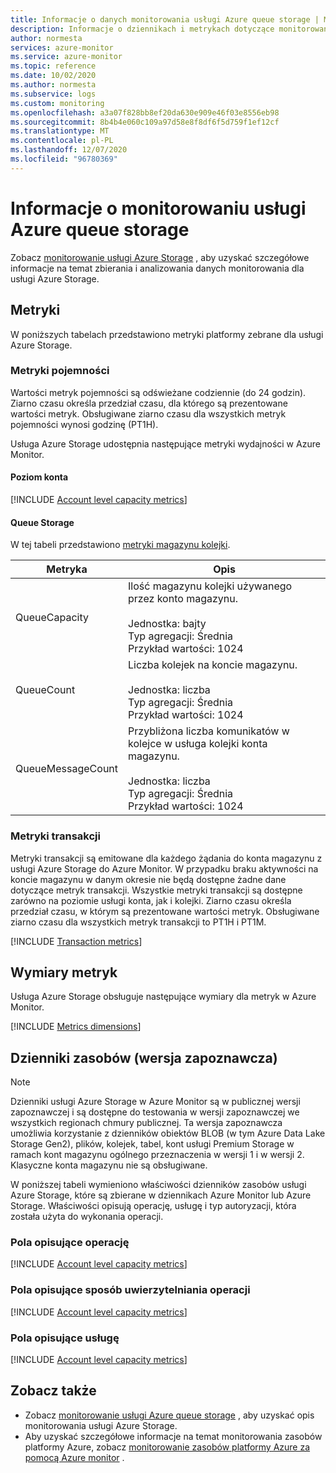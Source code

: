 ```yaml
---
title: Informacje o danych monitorowania usługi Azure queue storage | Microsoft Docs
description: Informacje o dziennikach i metrykach dotyczące monitorowania danych z usługi Azure queue storage.
author: normesta
services: azure-monitor
ms.service: azure-monitor
ms.topic: reference
ms.date: 10/02/2020
ms.author: normesta
ms.subservice: logs
ms.custom: monitoring
ms.openlocfilehash: a3a07f828bb8ef20da630e909e46f03e8556eb98
ms.sourcegitcommit: 8b4b4e060c109a97d58e8f8df6f5d759f1ef12cf
ms.translationtype: MT
ms.contentlocale: pl-PL
ms.lasthandoff: 12/07/2020
ms.locfileid: "96780369"
---
```

# <a name="azure-queue-storage-monitoring-data-reference"></a>Informacje o monitorowaniu usługi Azure queue storage

Zobacz [monitorowanie usługi Azure Storage](monitor-queue-storage.md) , aby uzyskać szczegółowe informacje na temat zbierania i analizowania danych monitorowania dla usługi Azure Storage.

## <a name="metrics"></a>Metryki

W poniższych tabelach przedstawiono metryki platformy zebrane dla usługi Azure Storage.

### <a name="capacity-metrics"></a>Metryki pojemności

Wartości metryk pojemności są odświeżane codziennie (do 24 godzin). Ziarno czasu określa przedział czasu, dla którego są prezentowane wartości metryk. Obsługiwane ziarno czasu dla wszystkich metryk pojemności wynosi godzinę (PT1H).

Usługa Azure Storage udostępnia następujące metryki wydajności w Azure Monitor.

#### <a name="account-level"></a>Poziom konta

[!INCLUDE [Account level capacity metrics](../../../includes/azure-storage-account-capacity-metrics.md)]

#### <a name="queue-storage"></a>Queue Storage

W tej tabeli przedstawiono [metryki magazynu kolejki](../../azure-monitor/platform/metrics-supported.md#microsoftstoragestorageaccountsqueueservices).

| Metryka | Opis |
| ------------------- | ----------------- |
| QueueCapacity | Ilość magazynu kolejki używanego przez konto magazynu. <br/><br/> Jednostka: bajty <br/> Typ agregacji: Średnia <br/> Przykład wartości: 1024 |
| QueueCount   | Liczba kolejek na koncie magazynu. <br/><br/> Jednostka: liczba <br/> Typ agregacji: Średnia <br/> Przykład wartości: 1024 |
| QueueMessageCount | Przybliżona liczba komunikatów w kolejce w usługa kolejki konta magazynu. <br/><br/>Jednostka: liczba <br/> Typ agregacji: Średnia <br/> Przykład wartości: 1024 |

### <a name="transaction-metrics"></a>Metryki transakcji

Metryki transakcji są emitowane dla każdego żądania do konta magazynu z usługi Azure Storage do Azure Monitor. W przypadku braku aktywności na koncie magazynu w danym okresie nie będą dostępne żadne dane dotyczące metryk transakcji. Wszystkie metryki transakcji są dostępne zarówno na poziomie usługi konta, jak i kolejki. Ziarno czasu określa przedział czasu, w którym są prezentowane wartości metryk. Obsługiwane ziarno czasu dla wszystkich metryk transakcji to PT1H i PT1M.

[!INCLUDE [Transaction metrics](../../../includes/azure-storage-account-transaction-metrics.md)]

<a id="metrics-dimensions"></a>

## <a name="metrics-dimensions"></a>Wymiary metryk

Usługa Azure Storage obsługuje następujące wymiary dla metryk w Azure Monitor.

[!INCLUDE [Metrics dimensions](../../../includes/azure-storage-account-metrics-dimensions.md)]

## <a name="resource-logs-preview"></a>Dzienniki zasobów (wersja zapoznawcza)

> [!NOTE]
> Dzienniki usługi Azure Storage w Azure Monitor są w publicznej wersji zapoznawczej i są dostępne do testowania w wersji zapoznawczej we wszystkich regionach chmury publicznej. Ta wersja zapoznawcza umożliwia korzystanie z dzienników obiektów BLOB (w tym Azure Data Lake Storage Gen2), plików, kolejek, tabel, kont usługi Premium Storage w ramach kont magazynu ogólnego przeznaczenia w wersji 1 i w wersji 2. Klasyczne konta magazynu nie są obsługiwane.

W poniższej tabeli wymieniono właściwości dzienników zasobów usługi Azure Storage, które są zbierane w dziennikach Azure Monitor lub Azure Storage. Właściwości opisują operację, usługę i typ autoryzacji, która została użyta do wykonania operacji.

### <a name="fields-that-describe-the-operation"></a>Pola opisujące operację

[!INCLUDE [Account level capacity metrics](../../../includes/azure-storage-logs-properties-operation.md)]

### <a name="fields-that-describe-how-the-operation-was-authenticated"></a>Pola opisujące sposób uwierzytelniania operacji

[!INCLUDE [Account level capacity metrics](../../../includes/azure-storage-logs-properties-authentication.md)]

### <a name="fields-that-describe-the-service"></a>Pola opisujące usługę

[!INCLUDE [Account level capacity metrics](../../../includes/azure-storage-logs-properties-service.md)]

## <a name="see-also"></a>Zobacz także

- Zobacz [monitorowanie usługi Azure queue storage](monitor-queue-storage.md) , aby uzyskać opis monitorowania usługi Azure Storage.
- Aby uzyskać szczegółowe informacje na temat monitorowania zasobów platformy Azure, zobacz [monitorowanie zasobów platformy Azure za pomocą Azure monitor](../../azure-monitor/insights/monitor-azure-resource.md) .
